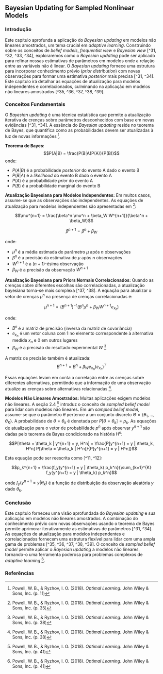 ## Bayesian Updating for Sampled Nonlinear Models

### Introdução
Este capítulo aprofunda a aplicação do *Bayesian updating* em modelos não lineares amostrados, um tema crucial em *adaptive learning*. Construindo sobre os conceitos de *belief models*, *frequentist view* e *Bayesian view* [^31, ^32, ^33, ^34], exploraremos como o *Bayesian updating* pode ser aplicado para refinar nossas estimativas de parâmetros em modelos onde a relação entre as variáveis não é linear. O *Bayesian updating* fornece uma estrutura para incorporar conhecimento prévio (*prior distribution*) com novas observações para formar uma estimativa *posterior* mais precisa [^31, ^34]. Este capítulo irá detalhar as equações de atualização para modelos independentes e correlacionados, culminando na aplicação em modelos não lineares amostrados [^35, ^36, ^37, ^38, ^39].

### Conceitos Fundamentais
O *Bayesian updating* é uma técnica estatística que permite a atualização iterativa de crenças sobre parâmetros desconhecidos com base em novas evidências [^31, ^34]. A essência do *Bayesian updating* reside no teorema de Bayes, que quantifica como as probabilidades devem ser atualizadas à luz de novas informações [^11].

**Teorema de Bayes:**
$$P(A|B) = \frac{P(B|A)P(A)}{P(B)}$$
onde:
*   $P(A|B)$ é a probabilidade *posterior* do evento A dado o evento B
*   $P(B|A)$ é a *likelihood* do evento B dado o evento A
*   $P(A)$ é a probabilidade *prior* do evento A
*   $P(B)$ é a probabilidade marginal do evento B

**Atualização Bayesiana para Modelos Independentes:**
Em muitos casos, assume-se que as observações são independentes. As equações de atualização para modelos independentes são apresentadas em [^35]:

$$\mu^{n+1} = \frac{\beta^n \mu^n + \beta_W W^{n+1}}{\beta^n + \beta_W}$$

$$\beta^{n+1} = \beta^n + \beta_W$$

onde:
*   $\mu^n$ é a média estimada do parâmetro $\mu$ após $n$ observações
*   $\beta^n$ é a precisão da estimativa de $\mu$ após $n$ observações
*   $W^{n+1}$ é a $(n+1)$-ésima observação
*   $\beta_W$ é a precisão da observação $W^{n+1}$

**Atualização Bayesiana para Priors Normais Correlacionados:**
Quando as crenças sobre diferentes escolhas são correlacionadas, a atualização bayesiana torna-se mais complexa [^37, ^38]. A equação para atualizar o vetor de crenças $\mu^n$ na presença de crenças correlacionadas é:

$$\mu^{n+1} = (B^{n+1})^{-1} (B^n \mu^n + \beta_W W^{n+1} e_{x_n})$$

onde:
*   $B^n$ é a matriz de precisão (inversa da matriz de covariância)
*   $e_{x_n}$ é um vetor coluna com 1 no elemento correspondente à alternativa medida $x_n$ e 0 em outros lugares
*   $\beta_W$ é a precisão do resultado experimental $W$ [^38]

A matriz de precisão também é atualizada:
$$B^{n+1} = B^n + \beta_W e_{x_n} (e_{x_n})^T$$

Essas equações levam em conta a correlação entre as crenças sobre diferentes alternativas, permitindo que a informação de uma observação atualize as crenças sobre alternativas relacionadas [^38].

**Modelos Não Lineares Amostrados:**
Muitas aplicações exigem modelos não lineares. A seção 2.4 [^41] introduz o conceito de *sampled belief model* para lidar com modelos não lineares. Em um *sampled belief model*, assume-se que o parâmetro $\theta$ pertence a um conjunto discreto $\Theta = \{\theta_1, ..., \theta_K\}$. A probabilidade de $\theta = \theta_k$ é denotada por $P[\theta = \theta_k] = p_k$. As equações de atualização para o vetor de probabilidade $p^n$ após observar $y^{n+1}$ são dadas pelo teorema de Bayes condicionado na história $H^n$:

$$P[\theta = \theta_k | y^{n+1} = y, H^n] = \frac{P[y^{n+1} = y | \theta_k, H^n] P[\theta = \theta_k | H^n]}{P[y^{n+1} = y | H^n]}$$

Esta equação pode ser reescrita como [^11, ^12]:

$$p_k^{n+1} = \frac{f_y(y^{n+1} = y | \theta_k) p_k^n}{\sum_{k=1}^{K} f_y(y^{n+1} = y | \theta_k) p_k^n}$$

onde $f_y(y^{n+1} = y | \theta_k)$ é a função de distribuição da observação aleatória $y$ dado $\theta_k$.

### Conclusão

Este capítulo forneceu uma visão aprofundada do *Bayesian updating* e sua aplicação em modelos não lineares amostrados. A combinação do conhecimento prévio com novas observações usando o teorema de Bayes permite aprimorar iterativamente as estimativas de parâmetros [^31, ^34]. As equações de atualização para modelos independentes e correlacionados fornecem uma estrutura flexível para lidar com uma ampla gama de problemas [^35, ^36, ^37, ^38, ^39]. O conceito de *sampled belief model* permite aplicar o *Bayesian updating* a modelos não lineares, tornando-o uma ferramenta poderosa para problemas complexos de *adaptive learning* [^41].

### Referências
[^31]: Powell, W. B., & Ryzhov, I. O. (2018). *Optimal Learning*. John Wiley & Sons, Inc. (p. 31)
[^32]: Powell, W. B., & Ryzhov, I. O. (2018). *Optimal Learning*. John Wiley & Sons, Inc. (p. 32)
[^33]: Powell, W. B., & Ryzhov, I. O. (2018). *Optimal Learning*. John Wiley & Sons, Inc. (p. 33)
[^34]: Powell, W. B., & Ryzhov, I. O. (2018). *Optimal Learning*. John Wiley & Sons, Inc. (p. 34)
[^35]: Powell, W. B., & Ryzhov, I. O. (2018). *Optimal Learning*. John Wiley & Sons, Inc. (p. 35)
[^36]: Powell, W. B., & Ryzhov, I. O. (2018). *Optimal Learning*. John Wiley & Sons, Inc. (p. 36)
[^37]: Powell, W. B., & Ryzhov, I. O. (2018). *Optimal Learning*. John Wiley & Sons, Inc. (p. 37)
[^38]: Powell, W. B., & Ryzhov, I. O. (2018). *Optimal Learning*. John Wiley & Sons, Inc. (p. 38)
[^39]: Powell, W. B., & Ryzhov, I. O. (2018). *Optimal Learning*. John Wiley & Sons, Inc. (p. 39)
[^41]: Powell, W. B., & Ryzhov, I. O. (2018). *Optimal Learning*. John Wiley & Sons, Inc. (p. 41)
[^11]: Powell, W. B., & Ryzhov, I. O. (2018). *Optimal Learning*. John Wiley & Sons, Inc. (p. 11)
[^12]: Powell, W. B., & Ryzhov, I. O. (2018). *Optimal Learning*. John Wiley & Sons, Inc. (p. 12)
$\blacksquare$
<!-- END -->